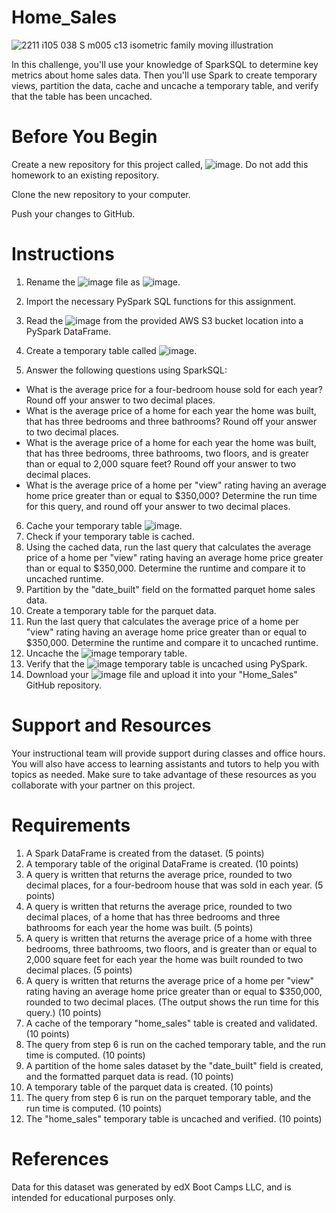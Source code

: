 # Home_Sales

![2211 i105 038 S m005 c13 isometric family moving illustration](https://github.com/user-attachments/assets/b884f200-a35b-436c-9f52-ea062294d4f8)

In this challenge, you'll use your knowledge of SparkSQL to determine key metrics about home sales data. Then you'll use Spark to create temporary views, partition the data, cache and uncache a temporary table, and verify that the table has been uncached.

# **Before You Begin**
Create a new repository for this project called, ![image](https://github.com/user-attachments/assets/72b81464-1ed1-4851-bd89-cb5d8bf5d230). Do not add this homework to an existing repository.

Clone the new repository to your computer.

Push your changes to GitHub.

# **Instructions**
1. Rename the ![image](https://github.com/user-attachments/assets/0f6ecfce-6b7c-45ca-ac1b-e8277bf50601) file as ![image](https://github.com/user-attachments/assets/d12b1b76-43fb-4b50-bfcc-74baace01506).

2. Import the necessary PySpark SQL functions for this assignment.

3. Read the ![image](https://github.com/user-attachments/assets/b5d08747-bd9c-4a0a-b258-1ae4947d8022) from the provided AWS S3 bucket location into a PySpark DataFrame.

4. Create a temporary table called ![image](https://github.com/user-attachments/assets/21819165-0d79-4c0e-adca-c12b7fcd500a).

5. Answer the following questions using SparkSQL:

  - What is the average price for a four-bedroom house sold for each year? Round off your answer to two decimal places.
  - What is the average price of a home for each year the home was built, that has three bedrooms and three bathrooms? Round off your answer to two decimal places.
  - What is the average price of a home for each year the home was built, that has three bedrooms, three bathrooms, two floors, and is greater than or equal to 2,000 square feet? Round off your answer to two decimal places.
  - What is the average price of a home per "view" rating having an average home price greater than or equal to $350,000? Determine the run time for this query, and round off your answer to two decimal places.

6. Cache your temporary table ![image](https://github.com/user-attachments/assets/a3315b7e-85bc-4f03-8f79-db297ea321f4).
7. Check if your temporary table is cached.
8. Using the cached data, run the last query that calculates the average price of a home per "view" rating having an average home price greater than or equal to $350,000. Determine the runtime and compare it to uncached runtime.
9. Partition by the "date_built" field on the formatted parquet home sales data.
10. Create a temporary table for the parquet data.
11. Run the last query that calculates the average price of a home per "view" rating having an average home price greater than or equal to $350,000. Determine the runtime and compare it to uncached runtime.
12. Uncache the ![image](https://github.com/user-attachments/assets/64fac1e1-9090-47e2-bf64-a33e555e7ed9) temporary table.
13. Verify that the ![image](https://github.com/user-attachments/assets/c1c63b31-3809-4b53-994b-f0d73997cdd3) temporary table is uncached using PySpark.
14. Download your ![image](https://github.com/user-attachments/assets/730cf0b1-554a-46c9-8b59-da17e6ca07f9) file and upload it into your "Home_Sales" GitHub repository.

# **Support and Resources**
Your instructional team will provide support during classes and office hours. You will also have access to learning assistants and tutors to help you with topics as needed. Make sure to take advantage of these resources as you collaborate with your partner on this project.

# **Requirements**

1. A Spark DataFrame is created from the dataset. (5 points)
2. A temporary table of the original DataFrame is created. (10 points)
3. A query is written that returns the average price, rounded to two decimal places, for a four-bedroom house that was sold in each year. (5 points)
4. A query is written that returns the average price, rounded to two decimal places, of a home that has three bedrooms and three bathrooms for each year the home was built. (5 points)
5. A query is written that returns the average price of a home with three bedrooms, three bathrooms, two floors, and is greater than or equal to 2,000 square feet for each year the home was built rounded to two decimal places. (5 points)
6. A query is written that returns the average price of a home per "view" rating having an average home price greater than or equal to $350,000, rounded to two decimal places. (The output shows the run time for this query.) (10 points)
7. A cache of the temporary "home_sales" table is created and validated. (10 points)
8. The query from step 6 is run on the cached temporary table, and the run time is computed. (10 points)
9. A partition of the home sales dataset by the "date_built" field is created, and the formatted parquet data is read. (10 points)
10. A temporary table of the parquet data is created. (10 points)
11. The query from step 6 is run on the parquet temporary table, and the run time is computed. (10 points)
12. The "home_sales" temporary table is uncached and verified. (10 points)

# **References**
Data for this dataset was generated by edX Boot Camps LLC, and is intended for educational purposes only.
